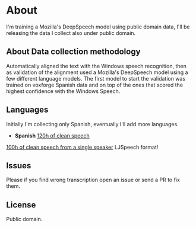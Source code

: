 
# About

I'm training a Mozilla's DeepSpeech model using public domain data, I'll be releasing the data I collect also under public domain.

## About Data collection methodology

Automatically aligned the text with the Windows speech recognition, then as validation of the alignment used a Mozilla's DeepSpeech model using a few different language models. The first model to start the validation was trained on voxforge Spanish data and on top of the ones that scored the highest confidence with the Windows Speech.

## Languages
Initially I'm collecting only Spanish, eventually I'll add more languages.

 - **Spanish**
  [120h of clean speech](https://www.kaggle.com/carlfm01/120h-spanish-speech) 

  [100h of clean speech from a single speaker](https://drive.google.com/file/d/1Sm_zyBo67XHkiFhcRSQ4YaHPYM0slO_e/view?usp=sharing) LJSpeech format!

## Issues
Please if you find wrong transcription open an issue or send a PR to fix them.

## License

Public domain.
